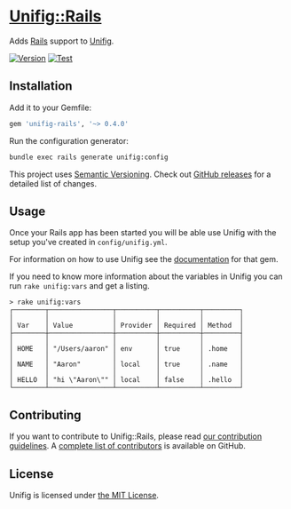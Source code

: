 # [Unifig::Rails][]

Adds [Rails][] support to [Unifig][].

[![Version](https://img.shields.io/gem/v/unifig-rails.svg?style=flat-square)](https://rubygems.org/gems/unifig-rails)
[![Test](https://img.shields.io/github/actions/workflow/status/AaronLasseigne/unifig-rails/test.yml?label=Test&style=flat-square&branch=main)](https://github.com/AaronLasseigne/unifig-rails/actions?query=workflow%3ATest)

## Installation

Add it to your Gemfile:

``` rb
gem 'unifig-rails', '~> 0.4.0'
```

Run the configuration generator:

``` sh
bundle exec rails generate unifig:config
```

This project uses [Semantic Versioning][].
Check out [GitHub releases][] for a detailed list of changes.

## Usage

Once your Rails app has been started you will be able use Unifig with the setup you've created in `config/unifig.yml`.

For information on how to use Unifig see the [documentation][] for that gem.

If you need to know more information about the variables in Unifig you can run `rake unifig:vars` and get a listing.

```
> rake unifig:vars
┌────────┬────────────────┬──────────┬──────────┬─────────┐
│        │                │          │          │         │
│ Var    │ Value          │ Provider │ Required │ Method  │
├────────┼────────────────┼──────────┼──────────┼─────────┤
│        │                │          │          │         │
│ HOME   │ "/Users/aaron" │ env      │ true     │ .home   │
│        │                │          │          │         │
│ NAME   │ "Aaron"        │ local    │ true     │ .name   │
│        │                │          │          │         │
│ HELLO  │ "hi \"Aaron\"" │ local    │ false    │ .hello  │
└────────┴────────────────┴──────────┴──────────┴─────────┘

```

## Contributing

If you want to contribute to Unifig::Rails, please read [our contribution guidelines][].
A [complete list of contributors][] is available on GitHub.

## License

Unifig is licensed under [the MIT License][].

[Unifig::Rails]: https://github.com/AaronLasseigne/unifig-rails
[Rails]: https://rubyonrails.org
[Unifig]: https://github.com/AaronLasseigne/unifig
[documentation]: https://github.com/AaronLasseigne/unifig#usage
[Semantic Versioning]: http://semver.org/spec/v2.0.0.html
[GitHub releases]: https://github.com/AaronLasseigne/unifig-rails/releases
[our contribution guidelines]: CONTRIBUTING.md
[complete list of contributors]: https://github.com/AaronLasseigne/unifig-rails/graphs/contributors
[the MIT License]: LICENSE.txt
